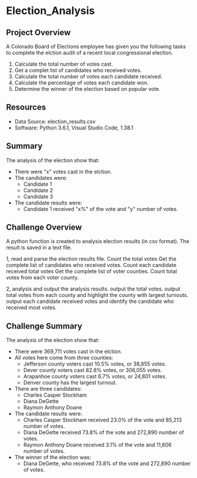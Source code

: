 # Election_Analysis

## Project Overview
A Colorado Board of Elections employee has given you the following tasks to complete the elction audit of a recent local congressional election.

1. Calculate the total number of votes cast.
2. Get a complet list of candidates who received votes.
3. Calculate the total number of votes each candidate received.
4. Calculate the percentage of votes each candidate won.
5. Determine the winner of the election based on popular vote.

## Resources
- Data Source: election_results.csv
- Software: Python 3.6.1, Visual Studio Code, 1.38.1

## Summary
The analysis of the election show that:
- There were "x" votes cast in the elction.
- The candidates were:
    - Candidate 1
    - Candidate 2
    - Candidate 3
- The candidate results were:
    - Candidate 1 received "x%" of the vote and "y" number of votes.

## Challenge Overview
A python function is created to analysis election results (in csv format). The result is saved in a text file.

1, read and parse the election results file.
    Count the total votes
    Get the complete list of candidates who received votes.
    Count each candidate received total votes
    Get the complete list of voter counties.
    Count total votes from each voter county.

2, analysis and output the analysis results.
    output the total votes.
    output total votes from each county and highlight the county with largest turnouts.
    output each candidate received votes and identify the candidate who received most votes.

## Challenge Summary
The analysis of the election show that:
- There were 369,711 votes cast in the elction.
- All votes here come from three counties:
    - Jefferson county voters cast 10.5% votes, or 38,855 votes.
    - Dever county voters cast 82.8% votes, or 306,055 votes.
    - Arapanhoe county voters cast 6.7% votes, or 24,801 votes.
    - Denver county has the largest turnout.
- There are three candidates:
    - Charles Casper Stockham
    - Diana DeGette
    - Raymon Anthony Doane
- The candidate results were:
    - Charles Casper Stockham received 23.0% of the vote and 85,213 number of votes.
    - Diana DeGette received 73.8% of the vote and 272,890 number of votes.
    - Raymon Anthony Doane received 3.1% of the vote and 11,606 number of votes.
- The winner of the election was:
    - Diana DeGette, who received 73.8% of the vote and 272,890 number of votes.
